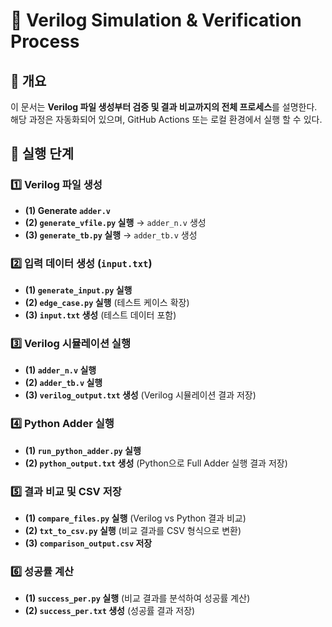 # 🚀 Verilog Simulation & Verification Process

## 📌 개요
이 문서는 **Verilog 파일 생성부터 검증 및 결과 비교까지의 전체 프로세스**를 설명한다.<br>
해당 과정은 자동화되어 있으며, GitHub Actions 또는 로컬 환경에서 실행 할 수 있다.

## 🔄 실행 단계

### 1️⃣ **Verilog 파일 생성**
- **(1) Generate `adder.v`**
- **(2) `generate_vfile.py` 실행** → `adder_n.v` 생성
- **(3) `generate_tb.py` 실행** → `adder_tb.v` 생성

### 2️⃣ **입력 데이터 생성 (`input.txt`)**
- **(1) `generate_input.py` 실행**
- **(2) `edge_case.py` 실행** (테스트 케이스 확장)
- **(3) `input.txt` 생성** (테스트 데이터 포함)

### 3️⃣ **Verilog 시뮬레이션 실행**
- **(1) `adder_n.v` 실행**
- **(2) `adder_tb.v` 실행**
- **(3) `verilog_output.txt` 생성** (Verilog 시뮬레이션 결과 저장)

### 4️⃣ **Python Adder 실행**
- **(1) `run_python_adder.py` 실행**
- **(2) `python_output.txt` 생성** (Python으로 Full Adder 실행 결과 저장)

### 5️⃣ **결과 비교 및 CSV 저장**
- **(1) `compare_files.py` 실행** (Verilog vs Python 결과 비교)
- **(2) `txt_to_csv.py` 실행** (비교 결과를 CSV 형식으로 변환)
- **(3) `comparison_output.csv` 저장**

### 6️⃣ **성공률 계산**
- **(1) `success_per.py` 실행** (비교 결과를 분석하여 성공률 계산)
- **(2) `success_per.txt` 생성** (성공률 결과 저장)
